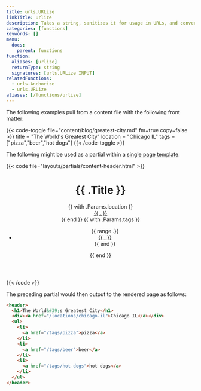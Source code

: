 ```yaml
---
title: urls.URLize
linkTitle: urlize
description: Takes a string, sanitizes it for usage in URLs, and converts spaces to hyphens.
categories: [functions]
keywords: []
menu:
  docs:
    parent: functions
function:
  aliases: [urlize]
  returnType: string
  signatures: [urls.URLize INPUT]
relatedFunctions:
  - urls.Anchorize
  - urls.URLize
aliases: [/functions/urlize]
---
```


The following examples pull from a content file with the following front matter:

{{< code-toggle file="content/blog/greatest-city.md" fm=true copy=false >}}
title = "The World's Greatest City"
location = "Chicago IL"
tags = ["pizza","beer","hot dogs"]
{{< /code-toggle >}}

The following might be used as a partial within a [single page template][singletemplate]:

{{< code file="layouts/partials/content-header.html" >}}
<header>
  <h1>{{ .Title }}</h1>
  {{ with .Params.location }}
    <div><a href="/locations/{{ . | urlize }}">{{ . }}</a></div>
  {{ end }}
  <!-- Creates a list of tags for the content and links to each of their pages -->
  {{ with .Params.tags }}
    <ul>
      {{ range .}}
        <li>
          <a href="/tags/{{ . | urlize }}">{{ . }}</a>
        </li>
      {{ end }}
    </ul>
  {{ end }}
</header>
{{< /code >}}

The preceding partial would then output to the rendered page as follows:

```html
<header>
  <h1>The World&#39;s Greatest City</h1>
  <div><a href="/locations/chicago-il">Chicago IL</a></div>
  <ul>
    <li>
      <a href="/tags/pizza">pizza</a>
    </li>
    <li>
      <a href="/tags/beer">beer</a>
    </li>
    <li>
      <a href="/tags/hot-dogs">hot dogs</a>
    </li>
  </ul>
</header>
```

[singletemplate]: /templates/single-page-templates/
